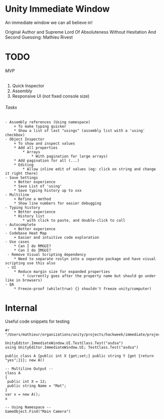 # Unity Immediate Window

An immediate window we can all believe in!

Original Author and Supreme Lord Of Absoluteness Without Hesitation And Second Guessing: Mathieu Rivest


# TODO

###### MVP

1. Quick Inspector
1. Assembly
1. Responsive UI (not fixed console size)

###### Tasks
```
- Assembly references (Using namespace)
    + To make typing quicker
    * Show a list of last "usings" (assembly list with a 'using' checkbox)
- Object Inspector
    + To show and inspect values
    * Add all properties
        * Arrays
            * With pagination for large arrays)
    * Add pagination for all (...)
    * Editing
        * Allow inline edit of values (eg: click on string and change it right there)
- Save Settings
    + Better experience
    * Save List of 'using'
    * Save typing history up to xxx
- Multiline
    + Refine a method
    * Show line numbers for easier debugging
- Typing history
    + Better experience
    * History list
        * with click to paste, and double-click to call
- Autocomplete
    + Better experience
- Codebase Heat Map
    + Easier and intuitive code exploration
- Use cases
    * Can I do RMGUI?
    * Can I do IMGUI?
 - Remove Visual Scripting dependency
    * Need to separate roslyn into a separate package and have visual scripting use this also
 - UI
    * Reduce margin size for expanded properties
        * (currently goes after the property name but should go under like in browsers)
- QA
    * Freeze-proof (while(true) {} shouldn't freeze unity/computer)
```

# Internal

Useful code snippets for testing

```
#r "/Users/mathieur/organizations/unity/projects/hackweek/immediate/projects/ImmediateWindow/Library/ScriptAssemblies/Unity.ImmediateWindow.Editor.dll"

UnityEditor.ImmediateWindow.UI.TestClass.Test("asdsa")
using UnityEditor.ImmediateWindow.UI; TestClass.Test("asdsa")

public class A {public int X {get;set;} public string Y {get {return "yes";}}}; new A()

-- Multiline Output --
class A
{
 public int X = 12;
 public string Name = "Mat";
}
var x = new A();
x

-- Using Namespace --
GameObject.Find("Main Camera")
```
